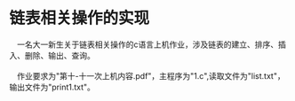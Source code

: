 # 链表相关操作的实现
&emsp;一名大一新生关于链表相关操作的c语言上机作业，涉及链表的建立、排序、插入、删除、输出、查询。<br><br>
&emsp;作业要求为"第十-十一次上机内容.pdf"，主程序为"1.c",读取文件为"list.txt"，输出文件为"print1.txt"。

